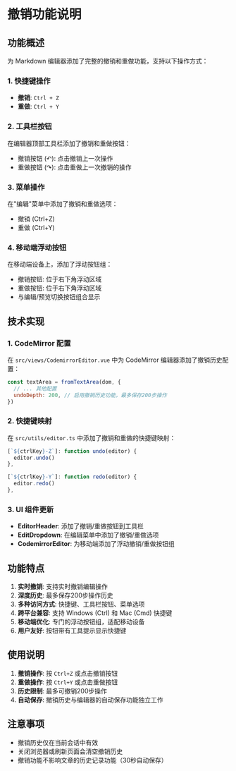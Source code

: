 # 撤销功能说明

## 功能概述

为 Markdown 编辑器添加了完整的撤销和重做功能，支持以下操作方式：

### 1. 快捷键操作
- **撤销**: `Ctrl + Z`
- **重做**: `Ctrl + Y`

### 2. 工具栏按钮
在编辑器顶部工具栏添加了撤销和重做按钮：
- 撤销按钮 (↶): 点击撤销上一次操作
- 重做按钮 (↷): 点击重做上一次撤销的操作

### 3. 菜单操作
在"编辑"菜单中添加了撤销和重做选项：
- 撤销 (Ctrl+Z)
- 重做 (Ctrl+Y)

### 4. 移动端浮动按钮
在移动端设备上，添加了浮动按钮组：
- 撤销按钮: 位于右下角浮动区域
- 重做按钮: 位于右下角浮动区域
- 与编辑/预览切换按钮组合显示

## 技术实现

### 1. CodeMirror 配置
在 `src/views/CodemirrorEditor.vue` 中为 CodeMirror 编辑器添加了撤销历史配置：
```javascript
const textArea = fromTextArea(dom, {
  // ... 其他配置
  undoDepth: 200, // 启用撤销历史功能，最多保存200步操作
})
```

### 2. 快捷键映射
在 `src/utils/editor.ts` 中添加了撤销和重做的快捷键映射：
```javascript
[`${ctrlKey}-Z`]: function undo(editor) {
  editor.undo()
},

[`${ctrlKey}-Y`]: function redo(editor) {
  editor.redo()
},
```

### 3. UI 组件更新
- **EditorHeader**: 添加了撤销/重做按钮到工具栏
- **EditDropdown**: 在编辑菜单中添加了撤销/重做选项
- **CodemirrorEditor**: 为移动端添加了浮动撤销/重做按钮组

## 功能特点

1. **实时撤销**: 支持实时撤销编辑操作
2. **深度历史**: 最多保存200步操作历史
3. **多种访问方式**: 快捷键、工具栏按钮、菜单选项
4. **跨平台兼容**: 支持 Windows (Ctrl) 和 Mac (Cmd) 快捷键
5. **移动端优化**: 专门的浮动按钮组，适配移动设备
6. **用户友好**: 按钮带有工具提示显示快捷键

## 使用说明

1. **撤销操作**: 按 `Ctrl+Z` 或点击撤销按钮
2. **重做操作**: 按 `Ctrl+Y` 或点击重做按钮
3. **历史限制**: 最多可撤销200步操作
4. **自动保存**: 撤销历史与编辑器的自动保存功能独立工作

## 注意事项

- 撤销历史仅在当前会话中有效
- 关闭浏览器或刷新页面会清空撤销历史
- 撤销功能不影响文章的历史记录功能（30秒自动保存） 